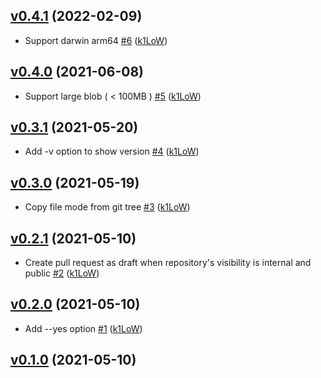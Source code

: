 ## [v0.4.1](https://github.com/k1LoW/pr-bullet/compare/v0.4.0...v0.4.1) (2022-02-09)

* Support darwin arm64 [#6](https://github.com/k1LoW/pr-bullet/pull/6) ([k1LoW](https://github.com/k1LoW))

## [v0.4.0](https://github.com/k1LoW/pr-bullet/compare/v0.3.1...v0.4.0) (2021-06-08)

* Support large blob ( < 100MB ) [#5](https://github.com/k1LoW/pr-bullet/pull/5) ([k1LoW](https://github.com/k1LoW))

## [v0.3.1](https://github.com/k1LoW/pr-bullet/compare/v0.3.0...v0.3.1) (2021-05-20)

* Add -v option to show version [#4](https://github.com/k1LoW/pr-bullet/pull/4) ([k1LoW](https://github.com/k1LoW))

## [v0.3.0](https://github.com/k1LoW/pr-bullet/compare/v0.2.1...v0.3.0) (2021-05-19)

* Copy file mode from git tree [#3](https://github.com/k1LoW/pr-bullet/pull/3) ([k1LoW](https://github.com/k1LoW))

## [v0.2.1](https://github.com/k1LoW/pr-bullet/compare/v0.2.0...v0.2.1) (2021-05-10)

* Create pull request as draft when repository's visibility is internal and public [#2](https://github.com/k1LoW/pr-bullet/pull/2) ([k1LoW](https://github.com/k1LoW))

## [v0.2.0](https://github.com/k1LoW/pr-bullet/compare/v0.1.0...v0.2.0) (2021-05-10)

* Add --yes option [#1](https://github.com/k1LoW/pr-bullet/pull/1) ([k1LoW](https://github.com/k1LoW))

## [v0.1.0](https://github.com/k1LoW/pr-bullet/compare/53070817e339...v0.1.0) (2021-05-10)

